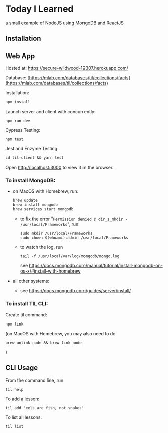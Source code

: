 # Today I Learned

a small example of NodeJS using MongoDB and ReactJS

## Installation

## Web App

Hosted at: https://secure-wildwood-12307.herokuapp.com/

Database: [https://mlab.com/databases/til/collections/facts](https://mlab.com/databases/til/collections/facts)

Installation:

    npm install

Launch server and client with concurrently:

    npm run dev

Cypress Testing:

    npm test

Jest and Enzyme Testing:

    cd til-client && yarn test

Open [http://localhost:3000](http://localhost:3000) to view it in the browser.

### To install MongoDB:

- on MacOS with Homebrew, run:

      brew update
      brew install mongodb
      brew services start mongodb

  - to fix the error "`Permission denied @ dir_s_mkdir - /usr/local/Frameworks`", run:

        sudo mkdir /usr/local/Frameworks
        sudo chown $(whoami):admin /usr/local/Frameworks

  - to watch the log, run

        tail -f /usr/local/var/log/mongodb/mongo.log

    see https://docs.mongodb.com/manual/tutorial/install-mongodb-on-os-x/#install-with-homebrew

- all other systems:
  - see https://docs.mongodb.com/guides/server/install/

### To install TIL CLI:

Create til command:

    npm link

(on MacOS with Homebrew, you may also need to do

    brew unlink node && brew link node

)

## CLI Usage

From the command line, run

    til help

To add a lesson:

    til add 'eels are fish, not snakes'

To list all lessons:

    til list
